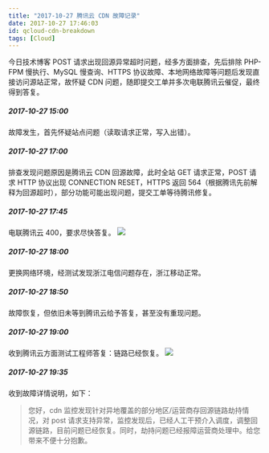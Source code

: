 ```yaml
---
title: "2017-10-27 腾讯云 CDN 故障记录"
date: 2017-10-27 17:46:03
id: qcloud-cdn-breakdown
tags: [Cloud]
---
```


今日技术博客 POST 请求出现回源异常超时问题，经多方面排查，先后排除 PHP-FPM 慢执行、MySQL 慢查询、HTTPS 协议故障、本地网络故障等问题后发现直接访问源站正常，故怀疑 CDN 问题，随即提交工单并多次电联腾讯云催促，最终得到答复。

##### 2017-10-27 15:00

故障发生，首先怀疑站点问题（读取请求正常，写入出错）。

##### 2017-10-27 17:00

排查发现问题原因是腾讯云 CDN 回源故障，此时全站 GET 请求正常，POST 请求 HTTP 协议出现 CONNECTION RESET，HTTPS 返回 564（根据腾讯先前解释为回源超时），部分功能可能出现问题，提交工单等待腾讯修复。

##### 2017-10-27 17:45

电联腾讯云 400，要求尽快答复。 ![](/resources/legacy/5b73a54714fa5.png)

##### 2017-10-27 18:00

更换网络环境，经测试发现浙江电信问题存在，浙江移动正常。

##### 2017-10-27 18:50

故障恢复，但依旧未等到腾讯云给予答复，甚至没有重现问题。

##### 2017-10-27 19:00

收到腾讯云方面测试工程师答复：链路已经恢复。 ![](/resources/legacy/5b73a54a5d892.png)

##### 2017-10-27 19:35

收到故障详情说明，如下：

> 您好，cdn 监控发现针对异地覆盖的部分地区/运营商存回源链路劫持情况，对 post 请求支持异常，监控发现后，已经人工干预介入调度，调整回源链路，目前问题已经恢复。同时，劫持问题已经报障运营商处理中。给您带来不便十分抱歉。
